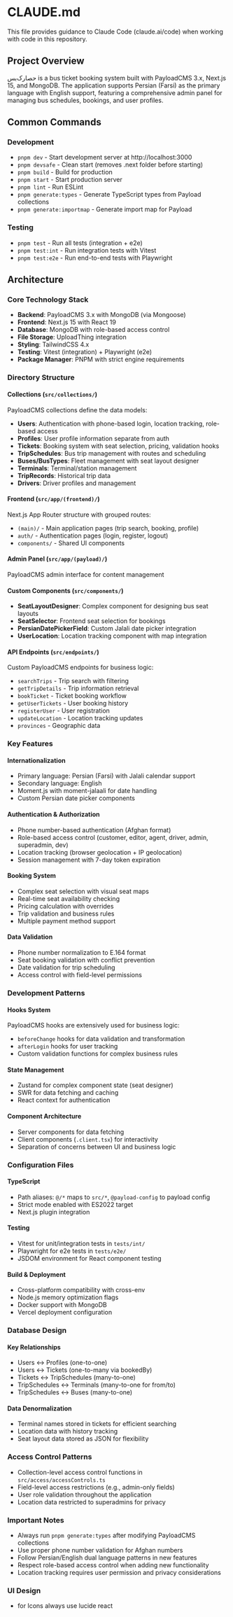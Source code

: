 # CLAUDE.md

This file provides guidance to Claude Code (claude.ai/code) when working with code in this repository.

## Project Overview

حصارک‌بس is a bus ticket booking system built with PayloadCMS 3.x, Next.js 15, and MongoDB. The application supports Persian (Farsi) as the primary language with English support, featuring a comprehensive admin panel for managing bus schedules, bookings, and user profiles.

## Common Commands

### Development

- `pnpm dev` - Start development server at http://localhost:3000
- `pnpm devsafe` - Clean start (removes .next folder before starting)
- `pnpm build` - Build for production
- `pnpm start` - Start production server
- `pnpm lint` - Run ESLint
- `pnpm generate:types` - Generate TypeScript types from Payload collections
- `pnpm generate:importmap` - Generate import map for Payload

### Testing

- `pnpm test` - Run all tests (integration + e2e)
- `pnpm test:int` - Run integration tests with Vitest
- `pnpm test:e2e` - Run end-to-end tests with Playwright

## Architecture

### Core Technology Stack

- **Backend**: PayloadCMS 3.x with MongoDB (via Mongoose)
- **Frontend**: Next.js 15 with React 19
- **Database**: MongoDB with role-based access control
- **File Storage**: UploadThing integration
- **Styling**: TailwindCSS 4.x
- **Testing**: Vitest (integration) + Playwright (e2e)
- **Package Manager**: PNPM with strict engine requirements

### Directory Structure

#### Collections (`src/collections/`)

PayloadCMS collections define the data models:

- **Users**: Authentication with phone-based login, location tracking, role-based access
- **Profiles**: User profile information separate from auth
- **Tickets**: Booking system with seat selection, pricing, validation hooks
- **TripSchedules**: Bus trip management with routes and scheduling
- **Buses/BusTypes**: Fleet management with seat layout designer
- **Terminals**: Terminal/station management
- **TripRecords**: Historical trip data
- **Drivers**: Driver profiles and management

#### Frontend (`src/app/(frontend)/`)

Next.js App Router structure with grouped routes:

- `(main)/` - Main application pages (trip search, booking, profile)
- `auth/` - Authentication pages (login, register, logout)
- `components/` - Shared UI components

#### Admin Panel (`src/app/(payload)/`)

PayloadCMS admin interface for content management

#### Custom Components (`src/components/`)

- **SeatLayoutDesigner**: Complex component for designing bus seat layouts
- **SeatSelector**: Frontend seat selection for bookings
- **PersianDatePickerField**: Custom Jalali date picker integration
- **UserLocation**: Location tracking component with map integration

#### API Endpoints (`src/endpoints/`)

Custom PayloadCMS endpoints for business logic:

- `searchTrips` - Trip search with filtering
- `getTripDetails` - Trip information retrieval
- `bookTicket` - Ticket booking workflow
- `getUserTickets` - User booking history
- `registerUser` - User registration
- `updateLocation` - Location tracking updates
- `provinces` - Geographic data

### Key Features

#### Internationalization

- Primary language: Persian (Farsi) with Jalali calendar support
- Secondary language: English
- Moment.js with moment-jalaali for date handling
- Custom Persian date picker components

#### Authentication & Authorization

- Phone number-based authentication (Afghan format)
- Role-based access control (customer, editor, agent, driver, admin, superadmin, dev)
- Location tracking (browser geolocation + IP geolocation)
- Session management with 7-day token expiration

#### Booking System

- Complex seat selection with visual seat maps
- Real-time seat availability checking
- Pricing calculation with overrides
- Trip validation and business rules
- Multiple payment method support

#### Data Validation

- Phone number normalization to E.164 format
- Seat booking validation with conflict prevention
- Date validation for trip scheduling
- Access control with field-level permissions

### Development Patterns

#### Hooks System

PayloadCMS hooks are extensively used for business logic:

- `beforeChange` hooks for data validation and transformation
- `afterLogin` hooks for user tracking
- Custom validation functions for complex business rules

#### State Management

- Zustand for complex component state (seat designer)
- SWR for data fetching and caching
- React context for authentication

#### Component Architecture

- Server components for data fetching
- Client components (`.client.tsx`) for interactivity
- Separation of concerns between UI and business logic

### Configuration Files

#### TypeScript

- Path aliases: `@/*` maps to `src/*`, `@payload-config` to payload config
- Strict mode enabled with ES2022 target
- Next.js plugin integration

#### Testing

- Vitest for unit/integration tests in `tests/int/`
- Playwright for e2e tests in `tests/e2e/`
- JSDOM environment for React component testing

#### Build & Deployment

- Cross-platform compatibility with cross-env
- Node.js memory optimization flags
- Docker support with MongoDB
- Vercel deployment configuration

### Database Design

#### Key Relationships

- Users ↔ Profiles (one-to-one)
- Users ↔ Tickets (one-to-many via bookedBy)
- Tickets ↔ TripSchedules (many-to-one)
- TripSchedules ↔ Terminals (many-to-one for from/to)
- TripSchedules ↔ Buses (many-to-one)

#### Data Denormalization

- Terminal names stored in tickets for efficient searching
- Location data with history tracking
- Seat layout data stored as JSON for flexibility

### Access Control Patterns

- Collection-level access control functions in `src/access/accessControls.ts`
- Field-level access restrictions (e.g., admin-only fields)
- User role validation throughout the application
- Location data restricted to superadmins for privacy

### Important Notes

- Always run `pnpm generate:types` after modifying PayloadCMS collections
- Use proper phone number validation for Afghan numbers
- Follow Persian/English dual language patterns in new features
- Respect role-based access control when adding new functionality
- Location tracking requires user permission and privacy considerations

### UI Design

- for Icons always use lucide react
